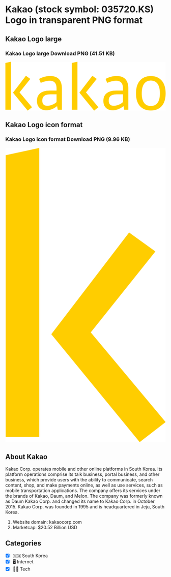 # Kakao (stock symbol: 035720.KS) Logo in transparent PNG format

## Kakao Logo large

### Kakao Logo large Download PNG (41.51 KB)

![Kakao Logo large Download PNG (41.51 KB)](/img/orig/035720.KS_BIG-9cd459f0.png)

## Kakao Logo icon format

### Kakao Logo icon format Download PNG (9.96 KB)

![Kakao Logo icon format Download PNG (9.96 KB)](/img/orig/035720.KS-5cba2e2c.png)

## About Kakao

Kakao Corp. operates mobile and other online platforms in South Korea. Its platform operations comprise its talk business, portal business, and other business, which provide users with the ability to communicate, search content, shop, and make payments online, as well as use services, such as mobile transportation applications. The company offers its services under the brands of Kakao, Daum, and Melon. The company was formerly known as Daum Kakao Corp. and changed its name to Kakao Corp. in October 2015. Kakao Corp. was founded in 1995 and is headquartered in Jeju, South Korea.

1. Website domain: kakaocorp.com
2. Marketcap: $20.52 Billion USD


## Categories
- [x] 🇰🇷 South Korea
- [x] 🖥️ Internet
- [x] 👩‍💻 Tech
